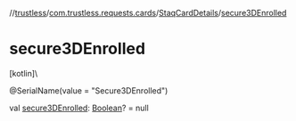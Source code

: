//[trustless](../../../index.md)/[com.trustless.requests.cards](../index.md)/[StaqCardDetails](index.md)/[secure3DEnrolled](secure3-d-enrolled.md)

# secure3DEnrolled

[kotlin]\

@SerialName(value = &quot;Secure3DEnrolled&quot;)

val [secure3DEnrolled](secure3-d-enrolled.md): [Boolean](https://kotlinlang.org/api/latest/jvm/stdlib/kotlin/-boolean/index.html)? = null

